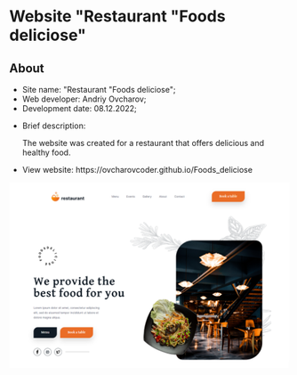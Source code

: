 <h1>Website "Restaurant "Foods deliciose"</h1>
<h2>About</h2>
<ul>
  <li>Site name: "Restaurant "Foods deliciose";</li>
  <li>Web developer: Andriy Ovcharov;</li>
  <li>Development date: 08.12.2022;</li>
  <li>
    <p>Brief description:</p>
    <p>The website was created for a restaurant that offers delicious and healthy food.</p>
  </li>
  
  <li>View website: https://ovcharovcoder.github.io/Foods_deliciose</li>
</ul>

<img src="screenshot.png" alt="screensot">

